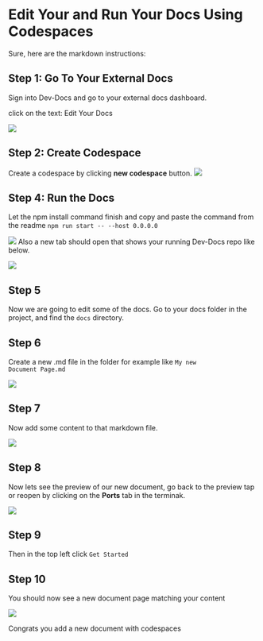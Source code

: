 
# Edit Your and Run Your Docs Using Codespaces

Sure, here are the markdown instructions:

## Step 1: Go To Your External Docs

Sign into Dev-Docs and go to your external docs dashboard. 

click on the text: Edit Your Docs

![](/img/edit_your_and_run_your_docs_using_codespaces/step_4.png)

## Step 2: Create Codespace

Create a codespace by clicking **new codespace** button.
![](/img/edit_your_and_run_your_docs_using_codespaces/step_5.png)

## Step 4:  Run the Docs

Let the npm install command finish and copy and paste the command from the readme <code>npm run start -- --host 0.0.0.0</code>


![](/img/edit_your_and_run_your_docs_using_codespaces/step_8.png)
Also a new tab should open that shows your running Dev-Docs repo like below.

![](/img/edit_your_and_run_your_docs_using_codespaces/step_7.png)

## Step 5

Now we are going to edit some of the docs. Go to your docs folder in the project, and find the <code>docs</code> directory.

## Step 6

Create a new .md file in the folder for example like <code>My new Document Page.md</code>

![](/img/edit_your_and_run_your_docs_using_codespaces/step_10.png)

## Step 7

Now add some content to that markdown file.

![](/img/edit_your_and_run_your_docs_using_codespaces/step_14.png)
## **Step 8**

Now lets see the preview of our new document, go back to the preview tap or reopen by clicking on the **Ports** tab in the terminak.


![](/img/edit_your_and_run_your_docs_using_codespaces/step_15.png)
## Step 9

Then in the top left click <code>Get Started</code>
## Step 10

You should now see a new document page matching your content

![](/img/edit_your_and_run_your_docs_using_codespaces/step_17.png)

Congrats you add a new document with codespaces

